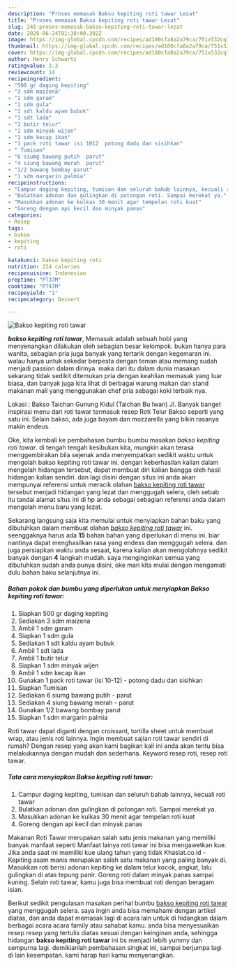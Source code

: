 ```yaml
---
description: "Proses memasak Bakso kepiting roti tawar Lezat"
title: "Proses memasak Bakso kepiting roti tawar Lezat"
slug: 241-proses-memasak-bakso-kepiting-roti-tawar-lezat
date: 2020-06-24T01:38:00.392Z
image: https://img-global.cpcdn.com/recipes/ad100cfa8a2a79ca/751x532cq70/bakso-kepiting-roti-tawar-foto-resep-utama.jpg
thumbnail: https://img-global.cpcdn.com/recipes/ad100cfa8a2a79ca/751x532cq70/bakso-kepiting-roti-tawar-foto-resep-utama.jpg
cover: https://img-global.cpcdn.com/recipes/ad100cfa8a2a79ca/751x532cq70/bakso-kepiting-roti-tawar-foto-resep-utama.jpg
author: Henry Schwartz
ratingvalue: 3.3
reviewcount: 14
recipeingredient:
- "500 gr daging kepiting"
- "3 sdm maizena"
- "1 sdm garam"
- "1 sdm gula"
- "1 sdt kaldu ayam bubuk"
- "1 sdt lada"
- "1 butir telur"
- "1 sdm minyak wijen"
- "1 sdm kecap ikan"
- "1 pack roti tawar isi 1012  potong dadu dan sisihkan"
- " Tumisan"
- "6 siumg bawang putih  parut"
- "4 siung bawang merah  parut"
- "1/2 bawang bombay parut"
- "1 sdm margarin palmia"
recipeinstructions:
- "Campur daging kepiting, tumisan dan seluruh bahab lainnya, kecuali roti tawar"
- "Bulatkan adonan dan gulingkan di potongan roti. Sampai merekat ya."
- "Masukkan adonan ke kulkas 30 menit agar tempelan roti kuat"
- "Goreng dengan api kecil dan minyak panas"
categories:
- Resep
tags:
- bakso
- kepiting
- roti

katakunci: bakso kepiting roti 
nutrition: 224 calories
recipecuisine: Indonesian
preptime: "PT37M"
cooktime: "PT47M"
recipeyield: "1"
recipecategory: Dessert

---
```



![Bakso kepiting roti tawar](https://img-global.cpcdn.com/recipes/ad100cfa8a2a79ca/751x532cq70/bakso-kepiting-roti-tawar-foto-resep-utama.jpg)

<b><i>bakso kepiting roti tawar</i></b>, Memasak adalah sebuah hobi yang menyenangkan dilakukan oleh sebagian besar kelompok. bukan hanya para wanita, sebagian pria juga banyak yang tertarik dengan kegemaran ini. walau hanya untuk sekedar berpesta dengan teman atau memang sudah menjadi passion dalam dirinya. maka dari itu dalam dunia masakan sekarang tidak sedikit ditemukan pria dengan keahlian memasak yang luar biasa, dan banyak juga kita lihat di berbagai warung makan dan stand makanan mall yang menggunakan chef pria sebagai koki terbaik nya.

Lokasi : Bakso Taichan Gunung Kidul (Taichan Bu Iwan) Jl. Banyak banget inspirasi menu dari roti tawar termasuk resep Roti Telur Bakso seperti yang satu ini. Selain bakso, ada juga bayam dan mozzarella yang bikin rasanya makin endeus.

Oke, kita kembali ke pembahasan bumbu bumbu masakan <i>bakso kepiting roti tawar</i>. di tengah tengah kesibukan kita, mungkin akan terasa menggembirakan bila sejenak anda menyempatkan sedikit waktu untuk mengolah bakso kepiting roti tawar ini. dengan keberhasilan kalian dalam mengolah hidangan tersebut, dapat membuat diri kalian bangga oleh hasil hidangan kalian sendiri. dan lagi disini dengan situs ini anda akan mempunyai referensi untuk meracik olahan <u>bakso kepiting roti tawar</u> tersebut menjadi hidangan yang lezat dan menggugah selera, oleh sebab itu tandai alamat situs ini di hp anda sebagai sebagian referensi anda dalam mengolah menu baru yang lezat.


Sekarang langsung saja kita memulai untuk menyiapkan bahan baku yang dibutuhkan dalam membuat olahan <u><i>bakso kepiting roti tawar</i></u> ini. seenggaknya harus ada <b>15</b> bahan bahan yang diperlukan di menu ini. biar nantinya dapat menghasilkan rasa yang endess dan menggugah selera. dan juga persiapkan waktu anda sesaat, karena kalian akan mengolahnya sedikit banyak dengan <b>4</b> langkah mudah. saya menginginkan semua yang dibutuhkan sudah anda punya disini, oke mari kita mulai dengan mengamati dulu bahan baku selanjutnya ini.

<!--inarticleads1-->

##### Bahan pokok dan bumbu yang diperlukan untuk menyiapkan Bakso kepiting roti tawar:

1. Siapkan 500 gr daging kepiting
1. Sediakan 3 sdm maizena
1. Ambil 1 sdm garam
1. Siapkan 1 sdm gula
1. Sediakan 1 sdt kaldu ayam bubuk
1. Ambil 1 sdt lada
1. Ambil 1 butir telur
1. Siapkan 1 sdm minyak wijen
1. Ambil 1 sdm kecap ikan
1. Gunakan 1 pack roti tawar (isi 10-12) - potong dadu dan sisihkan
1. Siapkan  Tumisan
1. Sediakan 6 siumg bawang putih - parut
1. Sediakan 4 siung bawang merah - parut
1. Gunakan 1/2 bawang bombay parut
1. Siapkan 1 sdm margarin palmia


Roti tawar dapat diganti dengan croissant, tortilla sheet untuk membuat wrap, atau jenis roti lainnya. Ingin membuat sajian roti tawar sendiri di rumah? Dengan resep yang akan kami bagikan kali ini anda akan tentu bisa melakukannya dengan mudah dan sederhana. Keyword resep roti, resep roti tawar. 

<!--inarticleads2-->

##### Tata cara menyiapkan Bakso kepiting roti tawar:

1. Campur daging kepiting, tumisan dan seluruh bahab lainnya, kecuali roti tawar
1. Bulatkan adonan dan gulingkan di potongan roti. Sampai merekat ya.
1. Masukkan adonan ke kulkas 30 menit agar tempelan roti kuat
1. Goreng dengan api kecil dan minyak panas


Makanan Roti Tawar merupakan salah satu jenis makanan yang memiliki banyak manfaat seperti Manfaat lainya roti tawar ini bisa mengawetkan kue. Jika anda saat ini memiliki kue ulang tahun yang tidak Khasiat.co.id - Kepiting asam manis merupakan salah satu makanan yang paling banyak di. Masukkan roti berisi adonan kepiting ke dalam telur kocok, angkat, lalu gulingkan di atas tepung panir. Goreng roti dalam minyak panas sampai kuning. Selain roti tawar, kamu juga bisa membuat roti dengan beragam isian. 

Berikut sedikit pengulasan masakan perihal bumbu <u>bakso kepiting roti tawar</u> yang menggugah selera. saya ingin anda bisa memahami dengan artikel diatas, dan anda dapat memasak lagi di acara lain untuk di hidangkan dalam berbagai acara acara family atau sahabat kamu. anda bisa menyesuaikan resep resep yang tertulis diatas sesuai dengan keinginan anda, sehingga hidangan <b>bakso kepiting roti tawar</b> ini bs menjadi lebih yummy dan sempurna lagi. demikianlah pembahasan singkat ini, sampai berjumpa lagi di lain kesempatan. kami harap hari kamu menyenangkan.
